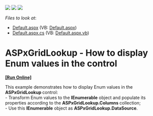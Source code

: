 <!-- default badges list -->
![](https://img.shields.io/endpoint?url=https://codecentral.devexpress.com/api/v1/VersionRange/128530873/11.2.10%2B)
[![](https://img.shields.io/badge/Open_in_DevExpress_Support_Center-FF7200?style=flat-square&logo=DevExpress&logoColor=white)](https://supportcenter.devexpress.com/ticket/details/E3933)
[![](https://img.shields.io/badge/📖_How_to_use_DevExpress_Examples-e9f6fc?style=flat-square)](https://docs.devexpress.com/GeneralInformation/403183)
<!-- default badges end -->
<!-- default file list -->
*Files to look at*:

* [Default.aspx](./CS/WebSite/Default.aspx) (VB: [Default.aspx](./VB/WebSite/Default.aspx))
* [Default.aspx.cs](./CS/WebSite/Default.aspx.cs) (VB: [Default.aspx.vb](./VB/WebSite/Default.aspx.vb))
<!-- default file list end -->
# ASPxGridLookup - How to display Enum values in the control 
<!-- run online -->
**[[Run Online]](https://codecentral.devexpress.com/e3933/)**
<!-- run online end -->


<p>This example demonstrates how to display Enum values in the <strong>ASPxGridLookup</strong><strong> </strong>control:<br />
- Transform Enum values to the <strong>IEnumerable</strong> object and populate its properties according to the <strong>ASPxGridLookup.</strong><strong>Colu</strong><strong>mns</strong><strong> </strong>collection;<br />
- Use this <strong>IEnumerable</strong> object as <strong>ASPxGridLookup.DataSource</strong>.</p>

<br/>


